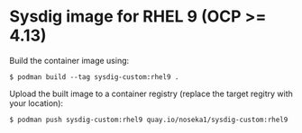 # Sysdig image for RHEL 9 (OCP >= 4.13)

Build the container image using:

```
$ podman build --tag sysdig-custom:rhel9 .
```

Upload the built image to a container registry (replace the target regitry with your location):

```
$ podman push sysdig-custom:rhel9 quay.io/noseka1/sysdig-custom:rhel9
```
